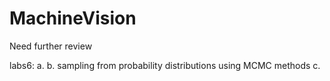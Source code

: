 MachineVision
=============

Need further review

labs6: 
a.
b. sampling from probability distributions using MCMC methods
c.
